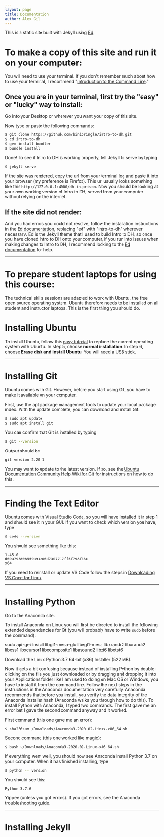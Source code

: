 ```yaml
---
layout: page
title: Documentation
author: Alex Gil
---
```


This is a static site built with Jekyll using [Ed](https://elotroalex.github.io/ed/).

# To make a copy of this site and run it on your computer:

You will need to use your terminal. If you don't remember much about how to use your terminal, I recommend "[Introduction to the Command Line](https://github.com/GC-DRI/command-line)."

## Once you are in your terminal, first try the "easy" or "lucky" way to install:

Go into your Desktop or wherever you want your copy of this site.

Now type or paste the following commands:

~~~ bash
$ git clone https://github.com/binipringle/intro-to-dh.git
$ cd intro-to-dh
$ gem install bundler
$ bundle install
~~~

Done! To see if Intro to DH is working properly, tell Jekyll to serve by typing

~~~ bash
$ jekyll serve
~~~

If the site was rendered, copy the url from your terminal log and paste it into your browser (my preference is Firefox). This url usually looks something like this `http://127.0.0.1:4000/dh-in-prison`. Now you should be looking at your own working version of Intro to DH, served from your computer without relying on the internet.

## If the site did not render:

And you had errors you could not resolve, follow the installation instructions in the [Ed documentation](https://elotroalex.github.io/ed/documentation/), replacing "ed" with "intro-to-dh" wherever necessary. Ed is the Jekyll theme that I used to build Intro to DH, so once you have cloned Intro to DH onto your computer, if you run into issues when making changes to Intro to DH, I recommend looking to the [Ed documentation](https://elotroalex.github.io/ed/documentation/) for help.

---

# To prepare student laptops for using this course:

The technical skills sessions are adapted to work with Ubuntu, the free open source operating system. Ubuntu therefore needs to be installed on all student and instructor laptops. This is the first thing you should do.

# Installing Ubuntu

To install Ubuntu, follow this [easy tutorial](https://ubuntu.com/tutorials/tutorial-install-ubuntu-desktop#1-overview) to replace the current operating system with Ubuntu. In step 5, choose **normal installation**. In step 6, choose **Erase disk and install Ubuntu**. You will need a USB stick.

---

# Installing Git

Ubuntu comes with Git. However, before you start using Git, you have to make it available on your computer.

First, use the apt package management tools to update your local package index. With the update complete, you can download and install Git:

~~~ bash
$ sudo apt update
$ sudo apt install git
~~~

You can confirm that Git is installed by typing

~~~ bash
$ git --version
~~~

Output should be

```
git version 2.20.1
```

You may want to update to the latest version. If so, see the [Ubuntu Documentation Community Help Wiki for Git](https://help.ubuntu.com/community/Git) for instructions on how to do this.

---

# Finding the Text Editor

Ubuntu comes with Visual Studio Code, so you will have installed it in step 1 and should see it in your GUI. If you want to check which version you have, type

~~~ bash
$ code --version
~~~

You should see something like this:

```
1.45.0
d69a793808559a91206d73d7717ff5f798f23c
x64
```

If you need to reinstall or update VS Code follow the steps in [Downloading VS Code for Linux](https://code.visualstudio.com/docs/?dv=linux64_deb).

---

# Installing Python

Go to the Anaconda site.

To install Anaconda on Linux you will first be directed to install the following extended dependencies for Qt (you will probably have to write ```sudo``` before the command):

sudo apt-get install libgl1-mesa-glx libegl1-mesa libxrandr2 libxrandr2 libxss1 libxcursor1 libxcomposite1 libasound2 libxi6 libxtst6

Download the Linux Python 3.7 64-bit (x86) Installer (522 MB).

Now it gets a bit confusing because instead of installing Python by double-clicking on the file you just downloaded or by dragging and dropping it into your Applications folder like I am used to doing on Mac OS or Windows, you have to install it from the command line. Follow the next steps in the instructions in the Anaconda documentation very carefully. Anaconda recommends that before you install, you verify the data integrity of the Anaconda installer hash (Anaconda walks you through how to do this). To install Python with Anaconda, I typed two commands. The first gave me an error but I gave the second command anyway and it worked.

First command (this one gave me an error):

~~~ bash
$ sha256sum /Downloads/Anaconda3-2020.02-Linux-x86_64.sh
~~~

Second command (this one worked like magic):

~~~ bash
$ bash ~/Downloads/Anaconda3-2020.02-Linux-x86_64.sh
~~~

If everything went well, you should now see Anaconda install Python 3.7 on your computer. When it has finished installing, type

~~~ bash
$ python -- version
~~~

You should see this:

```
Python 3.7.6
```

Yippee (unless you got errors). If you got errors, see the Anaconda troubleshooting guide.

---   

# Installing Jekyll
